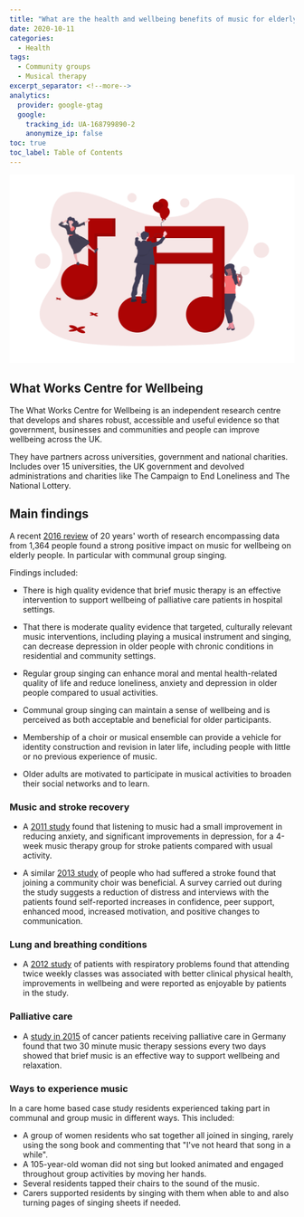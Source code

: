 ```yaml
---
title: "What are the health and wellbeing benefits of music for elderly people?"
date: 2020-10-11
categories:
  - Health
tags:
  - Community groups
  - Musical therapy
excerpt_separator: <!--more-->
analytics:
  provider: google-gtag
  google:
    tracking_id: UA-168799890-2
    anonymize_ip: false
toc: true
toc_label: Table of Contents
---
```


![](/assets/images/undraw_music.png)

## What Works Centre for Wellbeing

The What Works Centre for Wellbeing is an independent research centre that develops and shares robust, accessible and useful evidence so that government, businesses and communities and people can improve wellbeing across the UK.

They have partners across universities, government and national charities. Includes over 15 universities, the UK government and devolved administrations and charities like The Campaign to End Loneliness and The National Lottery.

## Main findings

A recent [2016 review](https://whatworkswellbeing.org/resources/music-singing-and-wellbeing/) of 20 years' worth of research encompassing data from 1,364 people found a strong positive impact on music for wellbeing on elderly people. In particular with communal group singing.

Findings included:

* There is high quality evidence that brief music therapy is an effective intervention to support wellbeing of palliative care patients in hospital settings.

* That there is moderate quality evidence that targeted, culturally relevant music interventions, including playing a musical instrument and singing, can decrease depression in older people with chronic conditions in residential and community settings.

* Regular group singing can enhance moral and mental health-related quality of life and reduce loneliness, anxiety and depression in older people compared to usual activities.

* Communal group singing can maintain a sense of wellbeing and is perceived as both acceptable and beneficial for older participants.

* Membership of a choir or musical ensemble can provide a vehicle for identity construction and revision in later life, including people with little or no previous experience of music.

* Older adults are motivated to participate in musical activities to broaden their social networks and to learn.

### Music and stroke recovery

* A [2011 study](https://pubmed.ncbi.nlm.nih.gov/22028163/) found that listening to music had a small improvement in reducing anxiety, and significant improvements in depression, for a 4-week music therapy group for stroke patients compared with usual activity.

* A similar [2013 study](https://content.iospress.com/articles/neurorehabilitation/nre916) of people who had suffered a stroke found that joining a community choir was beneficial. A survey carried out during the study suggests a reduction of distress and interviews with the patients found self-reported increases in confidence, peer support, enhanced mood, increased motivation, and positive changes to communication.

### Lung and breathing conditions

* A [2012 study](https://bmcpulmmed.biomedcentral.com/articles/10.1186/1471-2466-12-69) of patients with respiratory problems found that attending twice weekly classes was associated with better clinical physical health, improvements in wellbeing and were reported as enjoyable by patients in the study.

### Palliative care

* A [study in 2015](https://www.aerzteblatt.de/int/archive/article/172984) of cancer patients receiving palliative care in Germany found that two 30 minute music therapy sessions every two days showed that brief music is an effective way to support wellbeing and relaxation.

### Ways to experience music

In a care home based case study residents experienced taking part in communal and group music in different ways. This included:

- A group of women residents who sat together all joined in singing, rarely using the song book and commenting that "I've not heard that song in a while".
- A 105-year-old woman did not sing but looked animated and engaged throughout group activities by moving her hands.
- Several residents tapped their chairs to the sound of the music.
- Carers supported residents by singing with them when able to and also turning pages of singing sheets if needed.